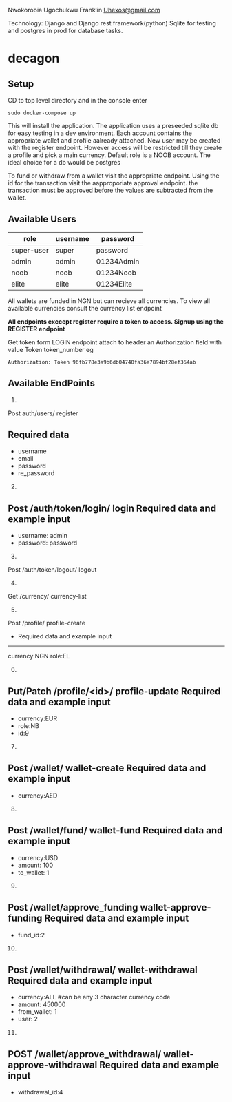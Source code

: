 Nwokorobia Ugochukwu Franklin 
Uhexos@gmail.com 

Technology: Django and Django rest framework(python) 
Sqlite for testing and postgres in prod for database tasks. 

# decagon

Setup
--------------------------------------------------------
CD to top level directory and in the console enter 
```
sudo docker-compose up
```
This will install the application. The application uses a preseeded sqlite db for easy testing in a dev environment. Each account contains the appropriate wallet and profile aalready attached. New user may be created with the register endpoint. However access will be restricted till they create a profile and pick a main currency. Default 
role is a NOOB account.
The ideal choice for a db would be postgres

To fund or withdraw from a wallet visit the appropriate endpoint. Using the id for the transaction visit the aapproporiate approval endpoint. the transaction must be approved before the values are subtracted from the wallet.

Available Users
---------------------------------
role | username|password
------|--------|-------|
super-user| super | password|
admin   |    admin |01234Admin
noob|   noob| 01234Noob
elite|elite| 01234Elite

All wallets are funded in NGN but can recieve all currencies.
To view all available currencies consult the currency list endpoint

**All endpoints exccept register require a token to access.
Signup using the REGISTER endpoint**

Get token form LOGIN endpoint 
attach to header an Authorization field with value Token token_number
eg 
```
Authorization: Token 96fb778e3a9b6db04740fa36a7894bf28ef364ab
```
Available EndPoints
--------------------------------------- 
1)
Post auth/users/ register 

Required data
---------------
- username
- email
- password
- re_password

2)
Post /auth/token/login/  login
Required data and example input
-------------------------------
- username: admin
- password: password

3)
Post /auth/token/logout/ logout

4)
Get /currency/  currency-list

5)
Post /profile/  profile-create
- Required data and example input
-------------------------------
currency:NGN
role:EL

6)
Put/Patch /profile/\<id\>/  profile-update
Required data and example input
-------------------------------
- currency:EUR
- role:NB
- id:9

7)
Post /wallet/   wallet-create
Required data and example input
-------------------------------
- currency:AED

8)
Post /wallet/fund/ wallet-fund
Required data and example input
-------------------------------
- currency:USD
- amount: 100
- to_wallet: 1

9)
Post /wallet/approve_funding    wallet-approve-funding
Required data and example input
-------------------------------
- fund_id:2

10)
Post /wallet/withdrawal/   wallet-withdrawal
Required data and example input
-------------------------------
- currency:ALL #can be any 3 character currency code
- amount: 450000
- from_wallet: 1
- user: 2

11)
POST /wallet/approve_withdrawal/    wallet-approve-withdrawal
Required data and example input
-------------------------------
- withdrawal_id:4
